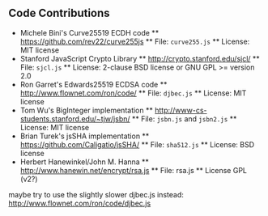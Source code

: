 Code Contributions
------------------

* Michele Bini's Curve25519 ECDH code
** https://github.com/rev22/curve255js
** File: `curve255.js`
** License: MIT license
* Stanford JavaScript Crypto Library
** http://crypto.stanford.edu/sjcl/
** File: `sjcl.js`
** License: 2-clause BSD license or GNU GPL >= version 2.0
* Ron Garret's Edwards25519 ECDSA code
** http://www.flownet.com/ron/code/
** File: `djbec.js`
** License: MIT license
* Tom Wu's BigInteger implementation
** http://www-cs-students.stanford.edu/~tjw/jsbn/
** File: `jsbn.js` and `jsbn2.js`
** License: MIT license
*  Brian Turek's jsSHA implementation
** https://github.com/Caligatio/jsSHA/
** File: `sha512.js`
** License: BSD license
* Herbert Hanewinkel/John M. Hanna
** http://www.hanewin.net/encrypt/rsa.js
** File: rsa.js
** License GPL (v2?)

maybe try to use the slightly slower djbec.js instead:
http://www.flownet.com/ron/code/djbec.js
